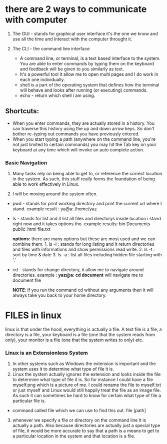# there are 2 ways to communicate with computer
  1. The GUI - stands for graphical user interface
     it's the one we know and use all the time and interact with the computer throught it.
  
  2. The CLI - the command line interface
     * A command line, or terminal, is a text based interface to the system. You are able to enter commands by typing them on the keyboard and 
       feedback will be given to you similarly as text.
     * It's a powerful tool it allow me to open multi pages and I do work in each one individually.
     * shell is a part of the operating system that defines how the terminal will behave and looks after running (or executing) commands.
     * echo - return which shell i am using.
   
##  Shortcuts:
   * When you enter commands, they are actually stored in a history. You can traverse this history using the up and down arrow keys. So don't bother re-typing out commands you   have previously entered.
   * When you start typing a path (anywhere on the command line, you're not just limited to certain commands) you may hit the Tab key on your keyboard at any time which will  invoke an auto complete action.
   
### Basic Navigation
   1. Many tasks rely on being able to get to, or reference the correct location in the system. As such, this stuff really forms the foundation of being able to work effectively in Linux.
   
   2. I will be moving around the system often.
     
  * pwd - stands for print working directory and print the current url where I stand.
     example result : ya@a: /home/yaz
  
  * ls - stands for list and it list all files and directorys inside location i stand right now and it takes options tho.
      example results:   bin   Documents  public_html    file.txt
       
      **options:**
        there are many options but these are most used and we can combine them.
        1. ls -l : stands for long listing and it return directories and files with informations and show permissions read write.
        2. ls -t : sort by time & date
        3. ls -a : list all files including hidden file starting with '.'
  
  * cd - stands for change directory, it allow me to navigate around directories.
       example : **yaz@a: cd document** will navigate me to document file
       
       **NOTE**: If you run the command cd without any arguments then it will always take you back to your home directory.
       

# FILES in linux
  linux is that under the hood, everything is actually a file. A text file is a file, a directory is a file, your keyboard is a file (one that the system reads from only), your monitor is a file (one that the system writes to only) etc.
  
### Linux is an Extensionless System
  1. In other systems such as Windows the extension is important and the system uses it to determine what type of file it is.
  2. Linux the system actually ignores the extension and looks inside the file to determine what type of file it is. So for instance I could have a file myself.png which is a picture of me. I could rename the file to myself.txt or just myself and Linux would still happily treat the file as an image file. As such it can sometimes be hard to know for certain what type of file a particular file is.
   * command called file which we can use to find this out.
         file [path]
   3. whenever we specify a file or directory on the command line it is actually a path. Also because directories are actually just a special type of file, it would be more accurate to say that a path is a means to get to a particular location in the system and that location is a file.
      
     
   
